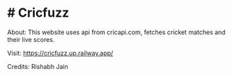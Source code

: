 # # Cricfuzz

About: This website uses api from cricapi.com, fetches cricket matches and their live scores.

Visit: https://cricfuzz.up.railway.app/

Credits: Rishabh Jain
